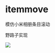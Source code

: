 # itemmove
模仿小米相册条目滚动

野路子实现

![](https://github.com/dieqiannan/itemmove/blob/master/779ce5eb-dc99-4764-90f4-e8771689f535.gif)
